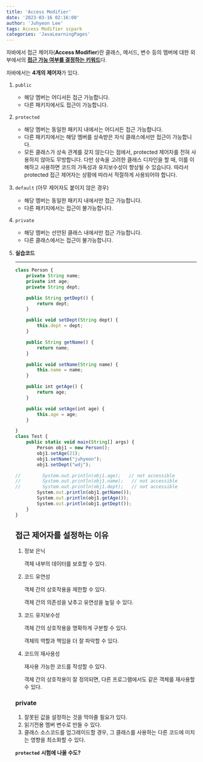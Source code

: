 ```yaml
---
title: 'Access Modifier'
date: '2023-03-16 02:16:00'
author: 'Juhyeon Lee'
tags: Access Modifier scpark
categories: 'JavaLearningPages'
---
```


자바에서 접근 제어자(**Access Modifier**)란 클래스, 메서드, 변수 등의 멤버에 대한 외부에서의 <u>**접근 가능 여부를 결정하는 키워드**</u>다.


자바에서는 **4개의 제어자**가 있다.

1. `public`
	- 해당 멤버는 어디서든 접근 가능합니다.
	- 다른 패키지에서도 접근이 가능합니다.
2. `protected`
	- 해당 멤버는 동일한 패키지 내에서는 어디서든 접근 가능합니다.
	- 다른 패키지에서는 해당 멤버를 상속받은 자식 클래스에서만 접근이 가능합니다.
	- 모든 클래스가 상속 관계를 갖지 않는다는 점에서, protected 제어자를 전혀 사용하지 않아도 무방합니다. 다만 상속을 고려한 클래스 디자인을 할 때, 이를 이해하고 사용하면 코드의 가독성과 유지보수성이 향상될 수 있습니다. 따라서 protected 접근 제어자는 상황에 따라서 적절하게 사용되어야 합니다.
3. `default` (아무 제어자도 붙이지 않은 경우)
	- 해당 멤버는 동일한 패키지 내에서만 접근 가능합니다.
	- 다른 패키지에서는 접근이 불가능합니다.
4. `private`
	- 해당 멤버는 선언된 클래스 내에서만 접근 가능합니다.
	- 다른 클래스에서는 접근이 불가능합니다.
1. **실습코드**

	---


	```javascript
	class Person {
	    private String name;
	    private int age;
	    private String dept;
	
	    public String getDept() {
	        return dept;
	    }
	
	    public void setDept(String dept) {
	        this.dept = dept;
	    }
	
	    public String getName() {
	        return name;
	    }
	
	    public void setName(String name) {
	        this.name = name;
	    }
	
	    public int getAge() {
	        return age;
	    }
	
	    public void setAge(int age) {
	        this.age = age;
	    }
	
	}
	class Test {
	    public static void main(String[] args) {
	        Person obj1 = new Person();
	        obj1.setAge(21);
	        obj1.setName("juhyeon");
	        obj1.setDept("wdj");
	
	//        System.out.println(obj1.age);   // not accessible
	//        System.out.println(obj1.name);   // not accessible
	//        System.out.println(obj1.dept);   // not accessible
	        System.out.println(obj1.getName());
	        System.out.println(obj1.getAge());
	        System.out.println(obj1.getDept());
	    }
	}
	```


	## 접근 제어자를 설정하는 이유

	1. 정보 은닉

		객체 내부의 데이터를 보호할 수 있다.

	2. 코드 유연성

		객체 간의 상호작용을 제한할 수 있다.


		객체 간의 의존성을 낮추고 유연성을 높일 수 있다.

	3. 코드 유지보수성

		객체 간의 상호작용을 명확하게 구분할 수 있다.


		객체의 역할과 책임을 더 잘 파악할 수 있다.

	4. 코드의 재사용성

		재사용 가능한 코드를 작성할 수 있다.


		객체 간의 상호작용이 잘 정의되면, 다른 프로그램에서도 같은 객체를 재사용할 수 있다.


	### private

	1. 잘못된 값을 설정하는 것을 막아줄 필요가 있다.
	2. 읽기전용 멤버 변수로 만들 수 있다.
	3. 클래스 소스코드를 업그레이드할 경우, 그 클래스를 사용하는 다른 코드에 미치는 영향을 최소화할 수 있다.

	**`protected`** **시험에 나올 수도?**

